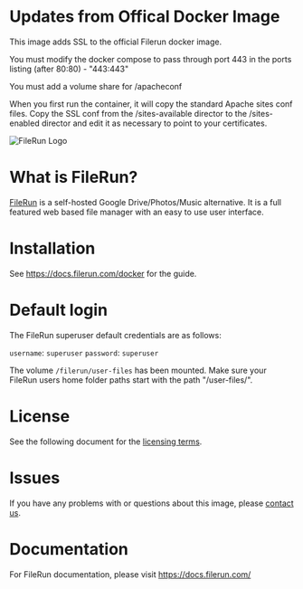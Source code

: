 Updates from Offical Docker Image
==================

This image adds SSL to the official Filerun docker image. 

You must modify the docker compose to pass through port 443 in the  ports listing (after 80:80)
      - "443:443"
      
You must add a volume share for /apacheconf

When you first run the container, it will copy the standard Apache sites conf files. Copy the SSL conf from the /sites-available director to the /sites-enabled director and edit it as necessary to point to your certificates. 

![FileRun Logo](https://filerun.com/images/long-logo.png)

What is FileRun?
==================

[FileRun](https://filerun.com) is a self-hosted Google Drive/Photos/Music alternative. It is a full featured web based file manager with an easy to use user interface.

Installation
==================
See https://docs.filerun.com/docker for the guide.

Default login
==================

The FileRun superuser default credentials are as follows:

``username``: ``superuser``
``password``: ``superuser``

The volume ``/filerun/user-files`` has been mounted. Make sure your FileRun users home folder paths start with the path "/user-files/".

License
==================
See the following document for the [licensing terms](https://goo.gl/wk2FSs).

Issues
==================
If you have any problems with or questions about this image, please [contact us](https://filerun.com/contact).

Documentation
==================
For FileRun documentation, please visit https://docs.filerun.com/
